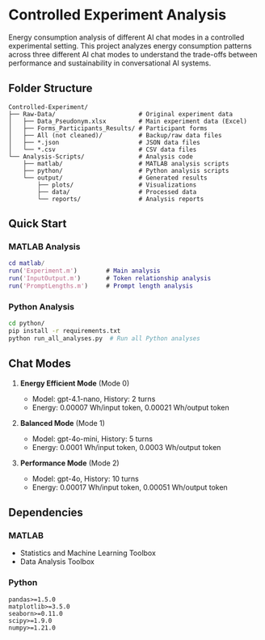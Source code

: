 # Controlled Experiment Analysis

Energy consumption analysis of different AI chat modes in a controlled experimental setting. This project analyzes energy consumption patterns across three different AI chat modes to understand the trade-offs between performance and sustainability in conversational AI systems.

## Folder Structure

```
Controlled-Experiment/
├── Raw-Data/                       # Original experiment data
│   ├── Data_Pseudonym.xlsx         # Main experiment data (Excel)
│   ├── Forms_Participants_Results/ # Participant forms
│   ├── All (not cleaned)/          # Backup/raw data files
│   ├── *.json                      # JSON data files
│   └── *.csv                       # CSV data files
└── Analysis-Scripts/               # Analysis code
    ├── matlab/                     # MATLAB analysis scripts
    ├── python/                     # Python analysis scripts
    └── output/                     # Generated results
        ├── plots/                  # Visualizations
        ├── data/                   # Processed data
        └── reports/                # Analysis reports
```

## Quick Start

### **MATLAB Analysis**
```matlab
cd matlab/
run('Experiment.m')        # Main analysis
run('InputOutput.m')       # Token relationship analysis
run('PromptLengths.m')     # Prompt length analysis
```

### **Python Analysis**
```bash
cd python/
pip install -r requirements.txt
python run_all_analyses.py  # Run all Python analyses
```

## Chat Modes

1. **Energy Efficient Mode** (Mode 0)
   - Model: gpt-4.1-nano, History: 2 turns
   - Energy: 0.00007 Wh/input token, 0.00021 Wh/output token

2. **Balanced Mode** (Mode 1)
   - Model: gpt-4o-mini, History: 5 turns
   - Energy: 0.0001 Wh/input token, 0.0003 Wh/output token

3. **Performance Mode** (Mode 2)
   - Model: gpt-4o, History: 10 turns
   - Energy: 0.00017 Wh/input token, 0.00051 Wh/output token

## Dependencies

### **MATLAB**
- Statistics and Machine Learning Toolbox
- Data Analysis Toolbox

### **Python**
```
pandas>=1.5.0
matplotlib>=3.5.0
seaborn>=0.11.0
scipy>=1.9.0
numpy>=1.21.0
```
